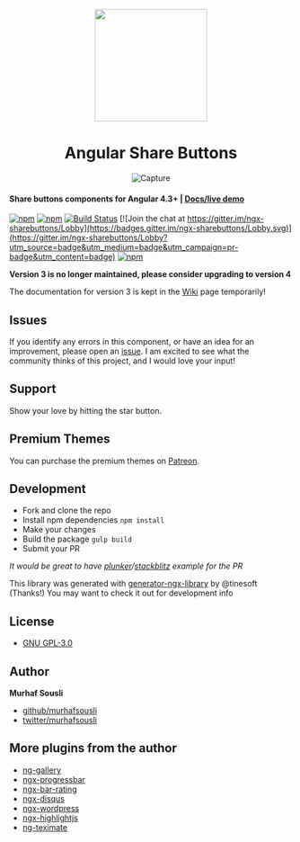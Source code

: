 <p align="center">
  <img height="200px" width="200px" style="text-align: center;" src="https://cdn.rawgit.com/MurhafSousli/ngx-sharebuttons/master/assets/logo.svg">
  <h1 align="center">Angular Share Buttons</h1>
  <p align="center"><img src="https://image.ibb.co/k7y8rG/Capture.png" alt="Capture" border="0"></p>
</p>
  
#### Share buttons components for Angular 4.3+ | [Docs/live demo](https://murhafsousli.github.io/ngx-sharebuttons/)

[![npm](https://img.shields.io/badge/demo-online-ed1c46.svg)](https://murhafsousli.github.io/ngx-sharebuttons/)
[![npm](https://img.shields.io/npm/v/ngx-sharebuttons.svg?maxAge=2592000?style=plastic)](https://www.npmjs.com/package/ngx-sharebuttons) 
[![Build Status](https://travis-ci.org/MurhafSousli/ngx-sharebuttons.svg?branch=master)](https://travis-ci.org/MurhafSousli/ngx-sharebuttons) 
[![Join the chat at https://gitter.im/ngx-sharebuttons/Lobby](https://badges.gitter.im/ngx-sharebuttons/Lobby.svg)](https://gitter.im/ngx-sharebuttons/Lobby?utm_source=badge&utm_medium=badge&utm_campaign=pr-badge&utm_content=badge)
[![npm](https://img.shields.io/badge/license-GPL--3.0-blue.svg)](/LICENSE)



**Version 3 is no longer maintained, please consider upgrading to version 4**

The documentation for version 3 is kept in the [Wiki](https://github.com/MurhafSousli/ngx-sharebuttons/wiki) page temporarily!

## Issues

If you identify any errors in this component, or have an idea for an improvement, please open an [issue](https://github.com/MurhafSousli/ngx-sharebuttons/issues). I am excited to see what the community thinks of this project, and I would love your input!

## Support

Show your love by hitting the star button.
 
## Premium Themes

You can purchase the premium themes on [Patreon](https://www.patreon.com/murhaf/posts?tag=share-buttons). 

## Development

 - Fork and clone the repo
 - Install npm dependencies `npm install`
 - Make your changes
 - Build the package `gulp build`
 - Submit your PR
 
*It would be great to have [plunker](https://plnkr.co/edit/z92k6PAi1PiwpNGifN8Q?p=preview)/[stackblitz](https://stackblitz.com/edit/angular-rqwn1j) example for the PR*

This library was generated with [generator-ngx-library](https://github.com/tinesoft/generator-ngx-library#development) by @tinesoft (Thanks!)
You may want to check it out for development info

## License

 - [GNU GPL-3.0](/LICENSE)

## Author

 **Murhaf Sousli**

 - [github/murhafsousli](https://github.com/MurhafSousli)
 - [twitter/murhafsousli](https://twitter.com/MurhafSousli)
 
## More plugins from the author

 - [ng-gallery](https://github.com/MurhafSousli/ng-gallery)
 - [ngx-progressbar](https://github.com/MurhafSousli/ngx-progressbar)
 - [ngx-bar-rating](https://github.com/MurhafSousli/ngx-bar-rating)
 - [ngx-disqus](https://github.com/MurhafSousli/ngx-disqus)
 - [ngx-wordpress](https://github.com/MurhafSousli/ngx-wordpress)
 - [ngx-highlightjs](https://github.com/MurhafSousli/ngx-highlightjs)
 - [ng-teximate](https://github.com/MurhafSousli/ng-teximate)

